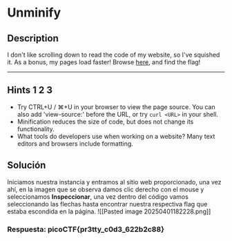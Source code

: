 # Unminify

## Description

I don't like scrolling down to read the code of my website, so I've squished it. As a bonus, my pages load faster! Browse [here](http://titan.picoctf.net:58088/), and find the flag!

---
## Hints 1 2 3

* Try CTRL+U / ⌘+U in your browser to view the page source. You can also add 'view-source:' before the URL, or try `curl <URL>` in your shell.
* Minification reduces the size of code, but does not change its functionality.
* What tools do developers use when working on a website? Many text editors and browsers include formatting.

## Solución

Iniciamos nuestra instancia y entramos al sitio web proporcionado, una vez ahí, en la imagen que se observa damos clic derecho con el mouse y seleccionamos **Inspeccionar**, una vez dentro del código vamos seleccionando las flechas hasta encontrar nuestra respectiva flag que estaba escondida en la página.
![[Pasted image 20250401182228.png]]
### Respuesta: picoCTF{pr3tty_c0d3_622b2c88}
